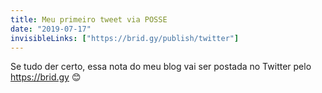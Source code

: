 ```yaml
---
title: Meu primeiro tweet via POSSE
date: "2019-07-17"
invisibleLinks: ["https://brid.gy/publish/twitter"]
---
```


Se tudo der certo, essa nota do meu blog vai ser postada no Twitter pelo https://brid.gy 😊
